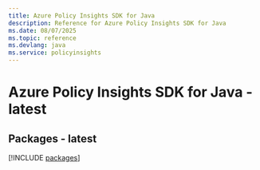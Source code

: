 ```yaml
---
title: Azure Policy Insights SDK for Java
description: Reference for Azure Policy Insights SDK for Java
ms.date: 08/07/2025
ms.topic: reference
ms.devlang: java
ms.service: policyinsights
---
```

# Azure Policy Insights SDK for Java - latest
## Packages - latest
[!INCLUDE [packages](policy-insights-index.md)]